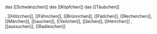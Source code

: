 das [[Schwänzchen]]
das [[Köpfchen]]
das [[Täubchen]]


, [[Hölzchen]], [[Fähnchen]], [[Brünnchen]], [[Fädchen]], [[Recherchen]], [[Märchen]], [[rauchen]], [[Veilchen]], [[lachen]], [[Herrchen]]
, [[aussuchen]], [[Radieschen]]